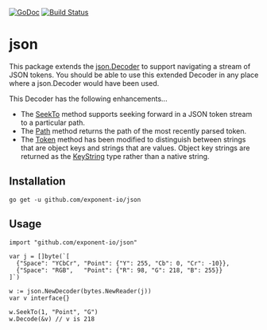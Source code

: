 [![GoDoc](https://godoc.org/github.com/exponent-io/json?status.svg)](https://godoc.org/github.com/exponent-io/json)
[![Build Status](https://travis-ci.org/exponent-io/json.svg?branch=master)](https://travis-ci.org/exponent-io/json)

# json

This package extends the [json.Decoder](https://golang.org/pkg/encoding/json/#Decoder) to support navigating a stream of JSON tokens. You should be able to use this extended Decoder in any place where a json.Decoder would have been used.

This Decoder has the following enhancements...
 * The [SeekTo](https://godoc.org/github.com/exponent-io/json#Decoder.SeekTo) method supports seeking forward in a JSON token stream to a particular path.
 * The [Path](https://godoc.org/github.com/exponent-io/json#Decoder.Path) method returns the path of the most recently parsed token.
 * The [Token](https://godoc.org/github.com/exponent-io/json#Decoder.Token) method has been modified to distinguish between strings that are object keys and strings that are values. Object key strings are returned as the [KeyString](https://godoc.org/github.com/exponent-io/json#KeyString) type rather than a native string.

## Installation

    go get -u github.com/exponent-io/json

## Usage

    import "github.com/exponent-io/json"

    var j = []byte(`[
      {"Space": "YCbCr", "Point": {"Y": 255, "Cb": 0, "Cr": -10}},
      {"Space": "RGB",   "Point": {"R": 98, "G": 218, "B": 255}}
    ]`)

    w := json.NewDecoder(bytes.NewReader(j))
    var v interface{}

    w.SeekTo(1, "Point", "G")
    w.Decode(&v) // v is 218

